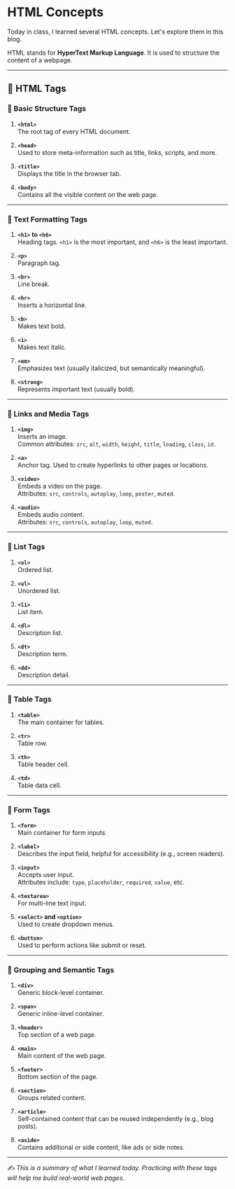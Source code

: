 # HTML Concepts

Today in class, I learned several HTML concepts. Let's explore them in this blog.

HTML stands for **HyperText Markup Language**. It is used to structure the content of a webpage.

---

## 📌 HTML Tags

### 🔹 Basic Structure Tags

1. **`<html>`**  
   The root tag of every HTML document.

2. **`<head>`**  
   Used to store meta-information such as title, links, scripts, and more.

3. **`<title>`**  
   Displays the title in the browser tab.

4. **`<body>`**  
   Contains all the visible content on the web page.

---

### 🔹 Text Formatting Tags

1. **`<h1>` to `<h6>`**  
   Heading tags. `<h1>` is the most important, and `<h6>` is the least important.

2. **`<p>`**  
   Paragraph tag.

3. **`<br>`**  
   Line break.

4. **`<hr>`**  
   Inserts a horizontal line.

5. **`<b>`**  
   Makes text bold.

6. **`<i>`**  
   Makes text italic.

7. **`<em>`**  
   Emphasizes text (usually italicized, but semantically meaningful).

8. **`<strong>`**  
   Represents important text (usually bold).

---

### 🔹 Links and Media Tags

1. **`<img>`**  
   Inserts an image.  
   Common attributes: `src`, `alt`, `width`, `height`, `title`, `loading`, `class`, `id`.

2. **`<a>`**  
   Anchor tag. Used to create hyperlinks to other pages or locations.

3. **`<video>`**  
   Embeds a video on the page.  
   Attributes: `src`, `controls`, `autoplay`, `loop`, `poster`, `muted`.

4. **`<audio>`**  
   Embeds audio content.  
   Attributes: `src`, `controls`, `autoplay`, `loop`, `muted`.

---

### 🔹 List Tags

1. **`<ol>`**  
   Ordered list.

2. **`<ul>`**  
   Unordered list.

3. **`<li>`**  
   List item.

4. **`<dl>`**  
   Description list.

5. **`<dt>`**  
   Description term.

6. **`<dd>`**  
   Description detail.

---

### 🔹 Table Tags

1. **`<table>`**  
   The main container for tables.

2. **`<tr>`**  
   Table row.

3. **`<th>`**  
   Table header cell.

4. **`<td>`**  
   Table data cell.

---

### 🔹 Form Tags

1. **`<form>`**  
   Main container for form inputs.

2. **`<label>`**  
   Describes the input field, helpful for accessibility (e.g., screen readers).

3. **`<input>`**  
   Accepts user input.  
   Attributes include: `type`, `placeholder`, `required`, `value`, etc.

4. **`<textarea>`**  
   For multi-line text input.

5. **`<select>` and `<option>`**  
   Used to create dropdown menus.

6. **`<button>`**  
   Used to perform actions like submit or reset.

---

### 🔹 Grouping and Semantic Tags

1. **`<div>`**  
   Generic block-level container.

2. **`<span>`**  
   Generic inline-level container.

3. **`<header>`**  
   Top section of a web page.

4. **`<main>`**  
   Main content of the web page.

5. **`<footer>`**  
   Bottom section of the page.

6. **`<section>`**  
   Groups related content.

7. **`<article>`**  
   Self-contained content that can be reused independently (e.g., blog posts).

8. **`<aside>`**  
   Contains additional or side content, like ads or side notes.

---

✍️ _This is a summary of what I learned today. Practicing with these tags will help me build real-world web pages._


